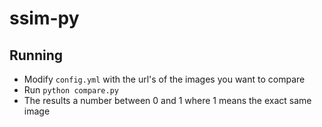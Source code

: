 # ssim-py

## Running
- Modify `config.yml` with the url's of the images you want to compare
- Run `python compare.py`
- The results a number between 0 and 1 where 1 means the exact same image
